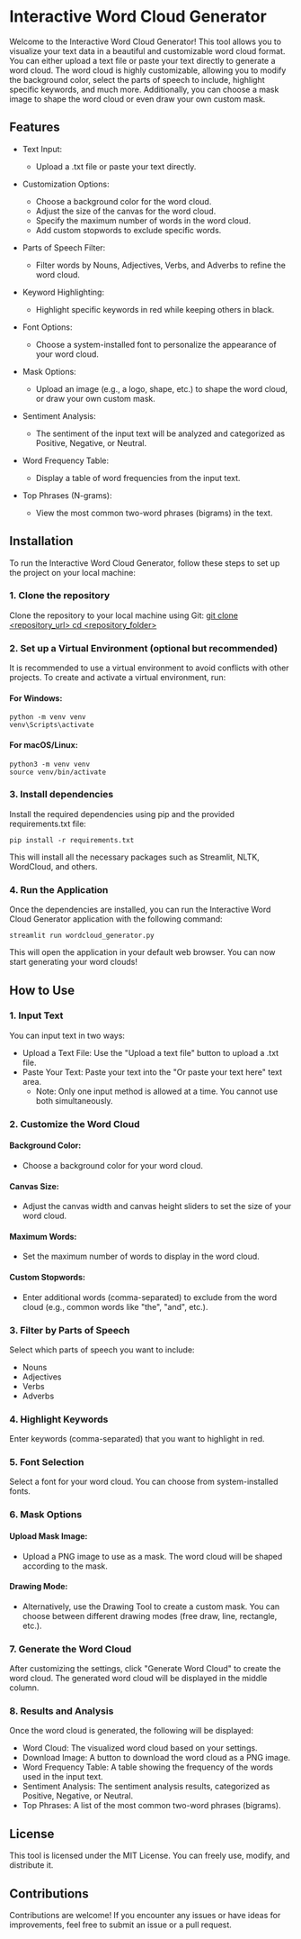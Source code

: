# Interactive Word Cloud Generator
Welcome to the Interactive Word Cloud Generator! This tool allows you to visualize your text data in a beautiful and customizable word cloud format. You can either upload a text file or paste your text directly to generate a word cloud. The word cloud is highly customizable, allowing you to modify the background color, select the parts of speech to include, highlight specific keywords, and much more. Additionally, you can choose a mask image to shape the word cloud or even draw your own custom mask.

## Features
- Text Input:

  - Upload a .txt file or paste your text directly.
- Customization Options:

  - Choose a background color for the word cloud.
  - Adjust the size of the canvas for the word cloud.
  - Specify the maximum number of words in the word cloud.
  - Add custom stopwords to exclude specific words.
- Parts of Speech Filter:

  - Filter words by Nouns, Adjectives, Verbs, and Adverbs to refine the word cloud.
- Keyword Highlighting:

  - Highlight specific keywords in red while keeping others in black.
- Font Options:

  - Choose a system-installed font to personalize the appearance of your word cloud.
- Mask Options:

  - Upload an image (e.g., a logo, shape, etc.) to shape the word cloud, or draw your own custom mask.
- Sentiment Analysis:

  - The sentiment of the input text will be analyzed and categorized as Positive, Negative, or Neutral.
- Word Frequency Table:

  - Display a table of word frequencies from the input text.
- Top Phrases (N-grams):

  - View the most common two-word phrases (bigrams) in the text.
## Installation
To run the Interactive Word Cloud Generator, follow these steps to set up the project on your local machine:

### 1. Clone the repository
Clone the repository to your local machine using Git:
[git clone <repository_url>
cd <repository_folder>](https://github.com/oarisur/Interactive-WordCloud-Generator.git)

### 2. Set up a Virtual Environment (optional but recommended)
It is recommended to use a virtual environment to avoid conflicts with other projects. To create and activate a virtual environment, run:

#### For Windows:
````
python -m venv venv
venv\Scripts\activate
````

#### For macOS/Linux:
````
python3 -m venv venv
source venv/bin/activate
````
### 3. Install dependencies
Install the required dependencies using pip and the provided requirements.txt file:
````
pip install -r requirements.txt
````
This will install all the necessary packages such as Streamlit, NLTK, WordCloud, and others.

### 4. Run the Application
Once the dependencies are installed, you can run the Interactive Word Cloud Generator application with the following command:
````
streamlit run wordcloud_generator.py
````
This will open the application in your default web browser. You can now start generating your word clouds!

## How to Use
### 1. Input Text
You can input text in two ways:

- Upload a Text File: Use the "Upload a text file" button to upload a .txt file.
- Paste Your Text: Paste your text into the "Or paste your text here" text area.
  - Note: Only one input method is allowed at a time. You cannot use both simultaneously.

### 2. Customize the Word Cloud
#### Background Color:
- Choose a background color for your word cloud.
#### Canvas Size:
- Adjust the canvas width and canvas height sliders to set the size of your word cloud.
#### Maximum Words:
- Set the maximum number of words to display in the word cloud.
#### Custom Stopwords:
- Enter additional words (comma-separated) to exclude from the word cloud (e.g., common words like "the", "and", etc.).
### 3. Filter by Parts of Speech
Select which parts of speech you want to include:

- Nouns
- Adjectives
- Verbs
- Adverbs
### 4. Highlight Keywords
Enter keywords (comma-separated) that you want to highlight in red.

### 5. Font Selection
Select a font for your word cloud. You can choose from system-installed fonts.

### 6. Mask Options
#### Upload Mask Image:
- Upload a PNG image to use as a mask. The word cloud will be shaped according to the mask.
#### Drawing Mode:
- Alternatively, use the Drawing Tool to create a custom mask. You can choose between different drawing modes (free draw, line, rectangle, etc.).
### 7. Generate the Word Cloud
After customizing the settings, click "Generate Word Cloud" to create the word cloud. The generated word cloud will be displayed in the middle column.

### 8. Results and Analysis
Once the word cloud is generated, the following will be displayed:

- Word Cloud: The visualized word cloud based on your settings.
- Download Image: A button to download the word cloud as a PNG image.
- Word Frequency Table: A table showing the frequency of the words used in the input text.
- Sentiment Analysis: The sentiment analysis results, categorized as Positive, Negative, or Neutral.
- Top Phrases: A list of the most common two-word phrases (bigrams).
## License
This tool is licensed under the MIT License. You can freely use, modify, and distribute it.

## Contributions
Contributions are welcome! If you encounter any issues or have ideas for improvements, feel free to submit an issue or a pull request.
